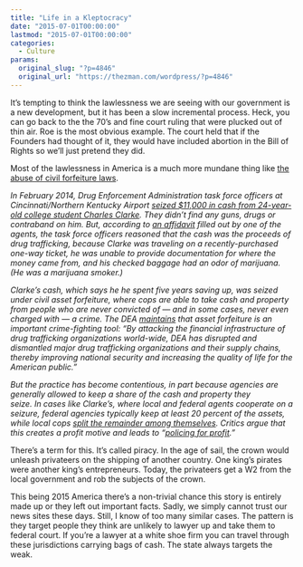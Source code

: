 ```yaml
---
title: "Life in a Kleptocracy"
date: "2015-07-01T00:00:00"
lastmod: "2015-07-01T00:00:00"
categories:
  - Culture
params:
  original_slug: "?p=4846"
  original_url: "https://thezman.com/wordpress/?p=4846"
---
```


It’s tempting to think the lawlessness we are seeing with our government
is a new development, but it has been a slow incremental process. Heck,
you can go back to the the 70’s and fine court ruling that were plucked
out of thin air. Roe is the most obvious example. The court held that if
the Founders had thought of it, they would have included abortion in the
Bill of Rights so we’ll just pretend they did.

Most of the lawlessness in America is a much more mundane thing like <a
href="http://www.washingtonpost.com/blogs/wonkblog/wp/2015/06/30/drug-cops-took-a-college-kids-life-savings-and-now-13-police-departments-want-a-cut/"
rel="noopener" target="_blank">the abuse of civil forfeiture laws</a>.

*In February 2014, Drug Enforcement Administration task force
officers at Cincinnati/Northern Kentucky Airport
<a href="http://ij.org/r/kentucky-forfeiture/" rel="noopener"
target="_blank">seized $11,000 in cash from 24-year-old college student
Charles Clarke</a>. They didn’t find any guns, drugs or contraband on
him. But, according to <a
href="http://www.washingtonpost.com/blogs/wonkblog/files/2015/06/affidavit.pdf"
rel="noopener" target="_blank">an affidavit</a> filled out by one of the
agents, the task force officers reasoned that the cash was the proceeds
of drug trafficking, because Clarke was traveling on a
recently-purchased one-way ticket, he was unable to provide
documentation for where the money came from, and his checked baggage had
an odor of marijuana. (He was a marijuana smoker.)*

*Clarke’s cash, which says he he spent five years saving up, was seized
under civil asset forfeiture, where cops are able to take cash and
property from people who are never convicted of — and in some cases,
never even charged with — a crime. The DEA
<a href="http://www.dea.gov/ops/af.shtml" rel="noopener"
target="_blank">maintains</a> that asset forfeiture is an important
crime-fighting tool: “By attacking the financial infrastructure of drug
trafficking organizations world-wide, DEA has disrupted and dismantled
major drug trafficking organizations and their supply chains, thereby
improving national security and increasing the quality of life for the
American public.”*

*But the practice has become contentious, in part because agencies are
generally allowed to keep a share of the cash and property they
seize. In cases like Clarke’s, where local and federal agents cooperate
on a seizure, federal agencies typically keep at least 20 percent of the
assets, while local cops <a
href="http://www.justice.gov/sites/default/files/usao-ri/legacy/2012/03/26/esguidelines.pdf"
rel="noopener" target="_blank">split the remainder among themselves</a>.
Critics argue that this creates a profit motive and leads to “<a
href="http://www.cato.org/events/policing-profit-abuse-civil-asset-forfeiture"
rel="noopener" target="_blank">policing for profit</a>.”*

There’s a term for this. It’s called piracy. In the age of sail, the
crown would unleash privateers on the shipping of another country. One
king’s pirates were another king’s entrepreneurs. Today, the privateers
get a W2 from the local government and rob the subjects of the crown.

This being 2015 America there’s a non-trivial chance this story is
entirely made up or they left out important facts. Sadly, we simply
cannot trust our news sites these days. Still, I know of too many
similar cases. The pattern is they target people they think are unlikely
to lawyer up and take them to federal court. If you’re a lawyer at a
white shoe firm you can travel through these jurisdictions carrying bags
of cash. The state always targets the weak.
